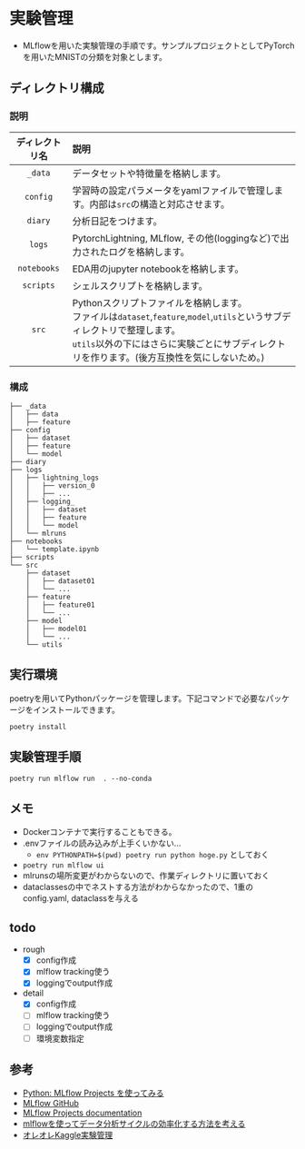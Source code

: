 # 実験管理
- MLflowを用いた実験管理の手順です。サンプルプロジェクトとしてPyTorchを用いたMNISTの分類を対象とします。

## ディレクトリ構成

### 説明
| ディレクトリ名 | 説明 |
| :---: | :--- | 
| `_data`|データセットや特徴量を格納します。
|`config`|学習時の設定パラメータをyamlファイルで管理します。内部は`src`の構造と対応させます。
| `diary`|分析日記をつけます。
| `logs` | PytorchLightning, MLflow, その他(loggingなど)で出力されたログを格納します。
|`notebooks`|EDA用のjupyter notebookを格納します。
|`scripts`|シェルスクリプトを格納します。
|`src`|Pythonスクリプトファイルを格納します。<br> ファイルは`dataset`,`feature`,`model`,`utils`というサブディレクトリで整理します。<br> `utils`以外の下にはさらに実験ごとにサブディレクトリを作ります。(後方互換性を気にしないため。)|

### 構成
```
├── _data
│   ├── data
│   ├── feature
├── config
│   ├── dataset
│   ├── feature
│   └── model
├── diary
├── logs
│   ├── lightning_logs
│   │   ├── version_0
│   │   ├── ...
│   ├── logging_
│   │   ├── dataset
│   │   ├── feature
│   │   └── model
│   └── mlruns
├── notebooks
│   └── template.ipynb
├── scripts
└── src
    ├── dataset
    │   ├── dataset01
    │   └── ...
    ├── feature
    │   ├── feature01
    │   └── ...
    ├── model
    │   ├── model01
    │   └── ...
    └── utils

```

## 実行環境
poetryを用いてPythonパッケージを管理します。下記コマンドで必要なパッケージをインストールできます。
```
poetry install
```

## 実験管理手順



```
poetry run mlflow run  . --no-conda
```

## メモ
- Dockerコンテナで実行することもできる。
- .envファイルの読み込みが上手くいかない… 
    - `env PYTHONPATH=$(pwd) poetry run python hoge.py` としておく
- `poetry run mlflow ui`
- mlrunsの場所変更がわからないので、作業ディレクトリに置いておく
- dataclassesの中でネストする方法がわからなかったので、1重のconfig.yaml, dataclassを与える

## todo
- rough
  - [x] config作成
  - [x] mlflow tracking使う
  - [x] loggingでoutput作成
- detail
  - [x] config作成
  - [ ] mlflow tracking使う
  - [ ] loggingでoutput作成
  - [ ] 環境変数指定

## 参考
- [Python: MLflow Projects を使ってみる](https://blog.amedama.jp/entry/mlflow-projects)
- [MLflow GitHub](https://github.com/mlflow/mlflow)
- [MLflow Projects documentation](https://www.mlflow.org/docs/latest/projects.html)
- [mlflowを使ってデータ分析サイクルの効率化する方法を考える](https://qiita.com/masa26hiro/items/574c48d523ed76e76a3b)
- [オレオレKaggle実験管理](https://zenn.dev/fkubota/articles/f7efe69fd2044d)